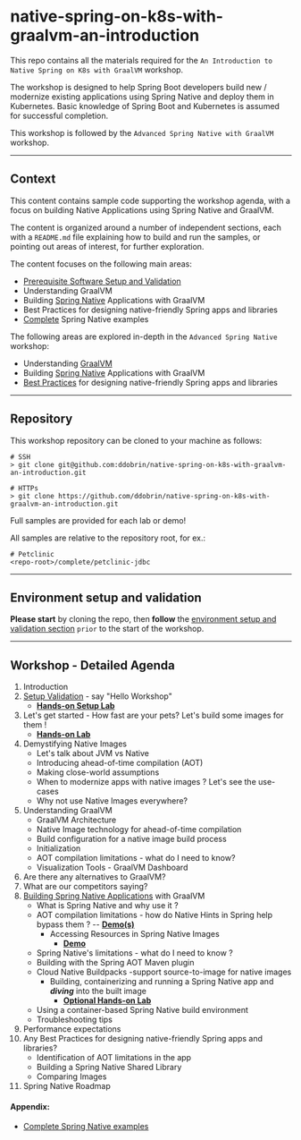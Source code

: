 # native-spring-on-k8s-with-graalvm-an-introduction

This repo contains all the materials required for the `An Introduction to Native Spring on K8s with GraalVM` workshop.

The workshop is designed to help Spring Boot developers build new / modernize existing applications using Spring Native and deploy them in Kubernetes. 
Basic knowledge of Spring Boot and Kubernetes is assumed for successful completion.

This workshop is followed by the `Advanced Spring Native with GraalVM` workshop.

---

## Context

This content contains sample code supporting the workshop agenda, with a focus on building Native Applications using Spring Native and GraalVM.

The content is organized around a number of independent sections, each with a `README.md` file explaining how to build and run the samples, 
or pointing out areas of interest, for further exploration. 

The content focuses on the following main areas:
* [Prerequisite Software Setup and Validation](setup/README.md) 
* Understanding GraalVM
* Building [Spring Native](spring-native/README.md) Applications with GraalVM
* Best Practices for designing native-friendly Spring apps and libraries
* [Complete](complete/README.md) Spring Native examples

The following areas are explored in-depth in the  `Advanced Spring Native` workshop:
* Understanding [GraalVM](graalvm/README.md) 
* Building [Spring Native](spring-native/README.md) Applications with GraalVM
* [Best Practices](best-practices/README.md) for designing native-friendly Spring apps and libraries

----
## Repository

This workshop repository can be cloned to your machine as follows:
```shell
# SSH
> git clone git@github.com:ddobrin/native-spring-on-k8s-with-graalvm-an-introduction.git

# HTTPs
> git clone https://github.com/ddobrin/native-spring-on-k8s-with-graalvm-an-introduction.git 
```

Full samples are provided for each lab or demo! 

All samples are relative to the repository root, for ex.:
```shell
# Petclinic
<repo-root>/complete/petclinic-jdbc
```

---------

## Environment setup and validation
**Please start** by cloning the repo, then **follow** the [environment setup and validation section](setup/README.md) `prior` to the start of the workshop.

---------
## Workshop - Detailed Agenda

1. Introduction
2. [Setup Validation](setup/README.md) - say "Hello Workshop" 
    * **[Hands-on Setup Lab](setup/README.md#Build-Run-App)**
3. Let's get started - How fast are your pets? Let's build some images for them !
    * **[Hands-on Lab](complete/petclinic-jdbc/README.md)**
4. Demystifying Native Images
    * Let's talk about JVM vs Native
    * Introducing ahead-of-time compilation (AOT)
    * Making close-world assumptions
    * When to modernize apps with native images ? Let's see the use-cases 
   * Why not use Native Images everywhere?
5. Understanding GraalVM
    * GraalVM Architecture
    * Native Image technology for ahead-of-time compilation
    * Build configuration for a native image build process
    * Initialization
    * AOT compilation limitations - what do I need to know?
    * Visualization Tools - GraalVM Dashboard
6. Are there any alternatives to GraalVM?
7. What are our competitors saying? 
8. [Building Spring Native Applications](spring-native/README.md) with GraalVM
    * What is Spring Native and why use it ?
    * AOT compilation limitations - how do Native Hints in Spring help bypass them ? -- **[Demo(s)](spring-native/README.md#Demo)**
       * Accessing Resources in Spring Native Images 
         * **[Demo](spring-native/README.md#Lab)**
    * Spring Native's limitations - what do I need to know ?
    * Building with the Spring AOT Maven plugin 
    * Cloud Native Buildpacks -support source-to-image for native images 
        * Building, containerizing and running a Spring Native app and **_diving_** into the built image
            * **[Optional Hands-on Lab](spring-native/README.md#Lab)**
    * Using a container-based Spring Native build environment
    * Troubleshooting tips
9. Performance expectations
10. Any Best Practices for designing native-friendly Spring apps and libraries?
    * Identification of AOT limitations in the app
    * Building a Spring Native Shared Library
    * Comparing Images
11. Spring Native Roadmap

#### Appendix:
* [Complete Spring Native examples](complete/README.md)

